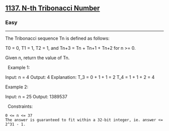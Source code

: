 <h2><a href="https://leetcode.com/problems/n-th-tribonacci-number/?envType=study-plan&id=dynamic-programming-i">1137. N-th Tribonacci Number</a></h2><h3>Easy</h3><hr>The Tribonacci sequence Tn is defined as follows: 

T0 = 0, T1 = 1, T2 = 1, and Tn+3 = Tn + Tn+1 + Tn+2 for n >= 0.

Given n, return the value of Tn.

 
Example 1:

Input: n = 4
Output: 4
Explanation:
T_3 = 0 + 1 + 1 = 2
T_4 = 1 + 1 + 2 = 4


Example 2:

Input: n = 25
Output: 1389537


 
Constraints:


	0 <= n <= 37
	The answer is guaranteed to fit within a 32-bit integer, ie. answer <= 2^31 - 1.
